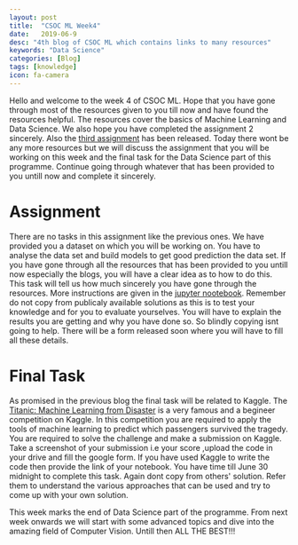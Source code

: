 ```yaml
---
layout: post
title:  "CSOC ML Week4"
date:   2019-06-9
desc: "4th blog of CSOC ML which contains links to many resources"
keywords: "Data Science"
categories: [Blog]
tags: [knowledge]
icon: fa-camera
---
```


Hello and welcome to the week 4 of CSOC ML. Hope that you have gone through most of the resources given to you till now and have
found the resources helpful. The resources cover the basics of Machine Learning and Data Science. We also hope you have completed the assignment 2 sincerely. Also the [third assignment](https://github.com/COPS-IITBHU/csoc-ml2k19-assignment-3) has been released. Today there wont be any more resources but we will discuss the assignment that you will be working on this week and the final task for the Data Science part of this programme. Continue going through whatever that has been provided to you untill now and complete it sincerely.

# Assignment
There are no tasks in this assignment like the previous ones. We have provided you a dataset on which you will be working on. You have to analyse the data set and build models to get good prediction the data set. If you have gone through all the resources that has been provided to you untill now especially the blogs, you will have a clear idea as to how to do this. This task will tell us how much sincerely you have gone through the resources. More instructions are given in the [jupyter nootebook](https://github.com/COPS-IITBHU/csoc-ml2k19-assignment-3). Remember do not copy from publicaly available solutions as this is to test your knowledge and for you to evaluate yourselves. You will have to explain the results you are getting and why you have done so. So blindly copying isnt going to help. There will be a form released soon where you will have to fill all these details.

# Final Task
As promised in the previous blog the final task will be related to Kaggle. The [Titanic: Machine Learning from Disaster](https://www.kaggle.com/c/titanic) is a very famous and a begineer competition on Kaggle. In this competition you are required to apply the tools of machine learning to predict which passengers survived the tragedy. You are required to solve the challenge and make a submission on Kaggle. Take a screenshot of your submission i.e your score ,upload the code in your drive and fill the google form. If you have used Kaggle to write the code then provide the link of your notebook. You have time till June 30 midnight to complete this task. Again dont copy from others' solution. Refer them to understand the various approaches that can be used and try to come up with your own solution.

This week marks the end of Data Science part of the programme. From next week onwards we will start with some advanced topics and dive into the amazing field of Computer Vision. Untill then ALL THE BEST!!!
